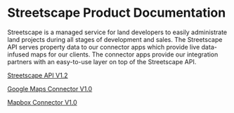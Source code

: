 # Streetscape Product Documentation

Streetscape is a managed service for land developers to easily administrate land projects during all stages of development and sales. The Streetscape API serves property data to our connector apps which provide live data-infused maps for our clients. The connector apps provide our integration partners with an easy-to-use layer on top of the Streetscape API.

[Streetscape API V1.2](https://documenter.getpostman.com/view/2189884/TW6urA3y)

[Google Maps Connector V1.0](https://github.com/Streetscape/documentation/google-maps-connector/gmc-1.0.md)

[Mapbox Connector V1.0](https://github.com/Streetscape/documentation/mapbox-connector/mbc-1.0.md)